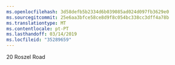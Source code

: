 ```yaml
---
ms.openlocfilehash: 3d58defb5b2334d6b039085ad024d097fb3629e0
ms.sourcegitcommit: 25e6aa3bfce58ce8d9f8c054bc338cc3dff4a78b
ms.translationtype: MT
ms.contentlocale: pt-PT
ms.lasthandoff: 03/14/2019
ms.locfileid: "35289659"
---
```

20 Roszel Road